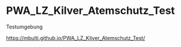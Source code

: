 # PWA_LZ_Kilver_Atemschutz_Test
Testumgebung

https://mbulti.github.io/PWA_LZ_Kilver_Atemschutz_Test/

